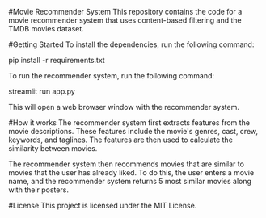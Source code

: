 #Movie Recommender System
This repository contains the code for a movie recommender system that uses content-based filtering and the TMDB movies dataset.

#Getting Started
To install the dependencies, run the following command:

pip install -r requirements.txt


To run the recommender system, run the following command:

streamlit run app.py

This will open a web browser window with the recommender system.

#How it works
The recommender system first extracts features from the movie descriptions. These features include the movie's genres, cast, crew, keywords, and taglines. The features are then used to calculate the similarity between movies.

The recommender system then recommends movies that are similar to movies that the user has already liked. To do this, the user enters a movie name, and the recommender system returns 5 most similar movies along with their posters.

#License
This project is licensed under the MIT License.
